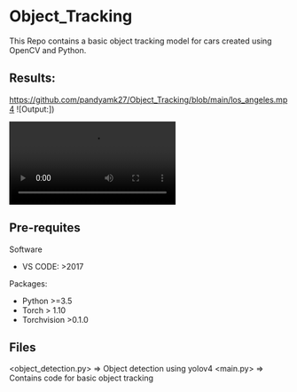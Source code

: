 # Object_Tracking

This Repo contains a basic object tracking model for cars created using OpenCV and Python.

## Results:
https://github.com/pandyamk27/Object_Tracking/blob/main/los_angeles.mp4
![Output:])


![Input:](https://github.com/pandyamk27/Object_Tracking/blob/main/los_angeles.mp4)

## Pre-requites

Software
* VS CODE: >2017

Packages:

* Python >=3.5
* Torch > 1.10
* Torchvision >0.1.0

## Files
<object_detection.py> => Object detection using yolov4
<main.py> => Contains code for basic object tracking

